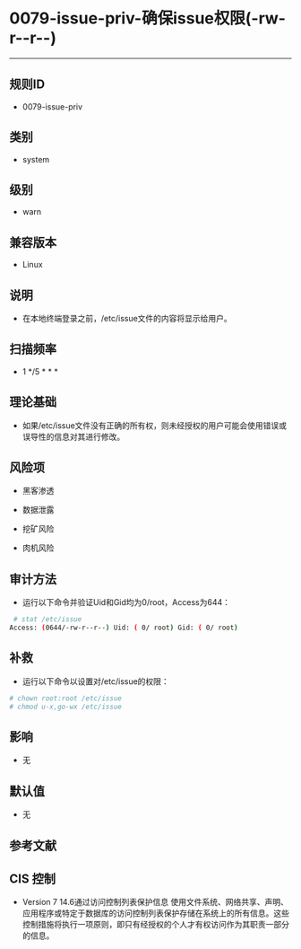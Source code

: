 # 0079-issue-priv-确保issue权限(-rw-r--r--)
---

## 规则ID

- 0079-issue-priv


## 类别

- system


## 级别

- warn


## 兼容版本


- Linux




## 说明


- 在本地终端登录之前，/etc/issue文件的内容将显示给用户。



## 扫描频率
- 1 */5 * * *

## 理论基础


- 如果/etc/issue文件没有正确的所有权，则未经授权的用户可能会使用错误或误导性的信息对其进行修改。






## 风险项


- 黑客渗透



- 数据泄露



- 挖矿风险



- 肉机风险



## 审计方法
- 运行以下命令并验证Uid和Gid均为0/root，Access为644：

```bash
 # stat /etc/issue
Access: (0644/-rw-r--r--) Uid: ( 0/ root) Gid: ( 0/ root)
```



## 补救
- 运行以下命令以设置对/etc/issue的权限：
```bash
# chown root:root /etc/issue
# chmod u-x,go-wx /etc/issue
```



## 影响


- 无




## 默认值


- 无




## 参考文献


## CIS 控制


- Version 7
 14.6通过访问控制列表保护信息
    使用文件系统、网络共享、声明、应用程序或特定于数据库的访问控制列表保护存储在系统上的所有信息。这些控制措施将执行一项原则，即只有经授权的个人才有权访问作为其职责一部分的信息。


